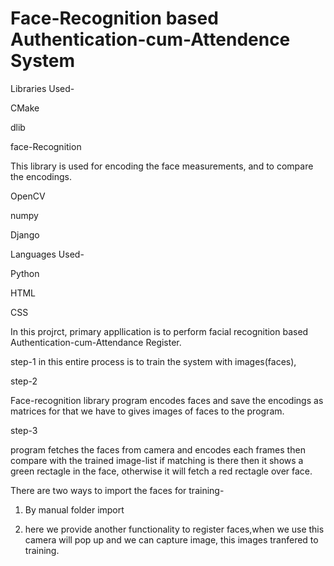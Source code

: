 # Face-Recognition based Authentication-cum-Attendence System

Libraries Used-

CMake 

dlib

face-Recognition

This library is used for encoding the face measurements, and to compare the encodings.


OpenCV

numpy

Django



Languages Used-

Python

HTML

CSS

In this projrct, primary appllication is to perform facial recognition based Authentication-cum-Attendance Register.

step-1
in this entire process is to train the system with images(faces),

step-2

Face-recognition library program encodes faces and save the encodings as matrices
for that we have to gives images of faces to the program.

step-3

program fetches the faces from camera and encodes each frames then compare with the trained image-list if matching is there then it shows a green rectagle in the face, otherwise it will fetch a red rectagle over face.

There are two ways to import the faces for training-
1) By manual folder import 

2) here we provide another functionality to register faces,when we use this camera will pop up and we can capture image, this images tranfered to training.





